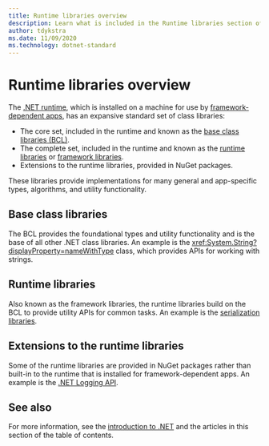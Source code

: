 ```yaml
---
title: Runtime libraries overview
description: Learn what is included in the Runtime libraries section of the table of contents.
author: tdykstra
ms.date: 11/09/2020
ms.technology: dotnet-standard
---
```

# Runtime libraries overview

The [.NET runtime](../core/introduction.md#sdk-and-runtimes), which is installed on a machine for use by [framework-dependent apps](../core/introduction.md#deployment-models), has an expansive standard set of class libraries:

* The core set, included in the runtime and known as the [base class libraries (BCL)](glossary.md#bcl).
* The complete set, included in the runtime and known as the [runtime libraries](glossary.md#runtime) or [framework libraries](glossary.md#framework).
* Extensions to the runtime libraries, provided in NuGet packages.

These libraries provide implementations for many general and app-specific types, algorithms, and utility functionality.

## Base class libraries

The BCL provides the foundational types and utility functionality and is the base of all other .NET class libraries. An example is the <xref:System.String?displayProperty=nameWithType> class, which provides APIs for working with strings.

## Runtime libraries

Also known as the framework libraries, the runtime libraries build on the BCL to provide utility APIs for common tasks. An example is the [serialization libraries](serialization/index.md).

## Extensions to the runtime libraries

Some of the runtime libraries are provided in NuGet packages rather than built-in to the runtime that is installed for framework-dependent apps. An example is the [.NET Logging API](../core/extensions/logging.md).

## See also

For more information, see the [introduction to .NET](../core/introduction.md) and the articles in this section of the table of contents.
